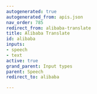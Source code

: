 ```yaml
---
autogenerated: true
autogenerated_from: apis.json
nav_order: 785
redirect_from: alibaba-translate
title: Alibaba Translate
id: alibaba
inputs:
- speech
- text
active: true
grand_parent: Input types
parent: Speech
redirect_to: alibaba

---
```


